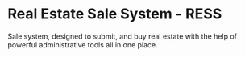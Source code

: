 # Real Estate Sale System - RESS

Sale system, designed to submit, and buy real estate with the help of powerful administrative tools all in one place.
